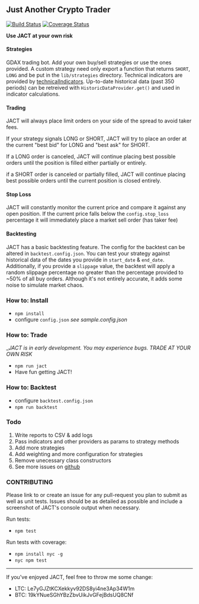 ## Just Another Crypto Trader

[![Build Status](https://travis-ci.org/kylerberry/JACT.svg?branch=master)](https://travis-ci.org/kylerberry/JACT)
[![Coverage Status](https://coveralls.io/repos/github/kylerberry/JACT/badge.svg?branch=master)](https://coveralls.io/github/kylerberry/JACT?branch=master)

__Use JACT at your own risk__

#### Strategies
GDAX trading bot. Add your own buy/sell strategies or use the ones provided. A custom strategy need only export a function that returns `SHORT`, `LONG` and be put in the `lib/strategies` directory. Technical indicators are provided by [technicalIndicators](https://github.com/anandanand84/technicalindicators). Up-to-date historical data (past 350 periods) can be retreived with `HistoricDataProvider.get()` and used in indicator calculations.

#### Trading
JACT will always place limit orders on your side of the spread to avoid taker fees.

If your strategy signals LONG or SHORT, JACT will try to place an order at the current "best bid" for LONG and "best ask" for SHORT.

If a LONG order is canceled, JACT will continue placing best possible orders until the position is filled either partially or entirely.

if a SHORT order is canceled or partially filled, JACT will continue placing best possible orders until the current position is closed entirely.

#### Stop Loss
JACT will constantly monitor the current price and compare it against any open position. If the current price falls below the `config.stop_loss` percentage it will immediately place a market sell order (has taker fee)

#### Backtesting
JACT has a basic backtesting feature. The config for the backtest can be altered in `backtest.config.json`. You can test your strategy against historical data of the dates you provide in `start_date` & `end_date`. Additionally, if you provide a `slippage` value, the backtest will apply a random slippage percentage no greater than the percentage provided to ~50% of all buy orders. Although it's not entirely accurate, it adds some noise to simulate market chaos.

### How to: Install
- `npm install`
- configure `config.json` _*see sample.config.json*_

### How to: Trade
_*JACT is in early development. You may experience bugs. TRADE AT YOUR OWN RISK*
- `npm run jact`
- Have fun getting JACT!

### How to: Backtest

- configure `backtest.config.json`
- `npm run backtest`

### Todo
1. Write reports to CSV & add logs
2. Pass indicators and other providers as params to strategy methods
3. Add more strategies
4. Add weighting and more configuration for strategies
5. Remove unecessary class constructors
6. See more issues on [github](https://github.com/kylerberry/JACT/issues)

### CONTRIBUTING
Please link to or create an issue for any pull-request you plan to submit as well as unit tests. Issues should be as detailed as possible and include a screenshot of JACT's console output when necessary.

Run tests:
- `npm test`

Run tests with coverage:
- `npm install nyc -g`
- `nyc npm test`

___

If you've enjoyed JACT, feel free to throw me some change:
- LTC: Le7yGJZtKCXekkyv92DS8yi4ne3Ap34W1m
- BTC: 19kYNueSGhYBzZbvUikJvGFejBdsUQ8CNf
